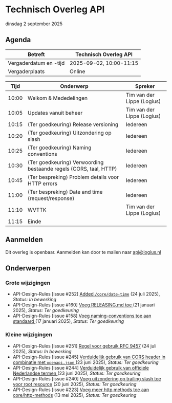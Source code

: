 <!-----------------------------







   :warning: Dit bestand wordt automatisch gegenereerd.
   :warning: Handmatige toevoegingen worden overschreven.







----------------------------->
# Technisch Overleg API

dinsdag 2 september 2025

## Agenda

| Betreft                | Technisch Overleg API |
| ---------------------- | ------------------------------- |
| Vergaderdatum en -tijd | 2025-09-02, 10:00-11:15         |
| Vergaderplaats         | Online |                         |

| Tijd | Onderwerp |Spreker|
| --- | --- | --- |  
| 10:00| Welkom & Mededelingen        |    Tim van der Lippe (Logius) |
| 10:05 | Updates vanuit beheer | Tim van der Lippe (Logius) |
| 10:15 | (Ter goedkeuring) Release versioning | Iedereen |
| 10:20 | (Ter goedkeuring) Uitzondering op slash | Iedereen |
| 10:25 | (Ter goedkeuring) Naming conventions | Iedereen |
| 10:30 | (Ter goedkeuring) Verwoording bestaande regels (CORS, taal, HTTP) | Iedereen |
| 10:45 | (Ter bespreking) Problem details voor HTTP errors | Iedereen |
| 11:00 | (Ter bespreking) Date and time (request/response) | Iedereen |
| 11:10 | WVTTK | Tim van der Lippe (Logius) |
| 11:15 | Einde | |

## Aanmelden

Dit overleg is openbaar. Aanmelden kan door te mailen naar api@logius.nl

## Onderwerpen

### Grote wijzigingen
* API-Design-Rules [issue #252] [Added `/core/date-time`](https://github.com/Logius-standaarden/API-Design-Rules/pull/252) (24 juli 2025), _Status: In bewerking_
* API-Design-Rules [issue #160] [Voeg RELEASING.md toe](https://github.com/Logius-standaarden/API-Design-Rules/pull/160) (21 januari 2025), _Status: Ter goedkeuring_
* API-Design-Rules [issue #158] [Voeg naming-conventions toe aan standaard](https://github.com/Logius-standaarden/API-Design-Rules/pull/158) (17 januari 2025), _Status: Ter goedkeuring_

### Kleine wijzigingen
* API-Design-Rules [issue #251] [Regel voor gebruik RFC 9457](https://github.com/Logius-standaarden/API-Design-Rules/pull/251) (24 juli 2025), _Status: In bewerking_
* API-Design-Rules [issue #245] [Verduidelijk gebruik van CORS header in combinatie met `openapi.json`](https://github.com/Logius-standaarden/API-Design-Rules/pull/245) (23 juni 2025), _Status: Ter goedkeuring_
* API-Design-Rules [issue #244] [Verduidelijk gebruik van officiele Nederlandse termen](https://github.com/Logius-standaarden/API-Design-Rules/pull/244) (23 juni 2025), _Status: Ter goedkeuring_
* API-Design-Rules [issue #240] [Voeg uitzondering op trailing slash toe voor root resource](https://github.com/Logius-standaarden/API-Design-Rules/pull/240) (20 juni 2025), _Status: Ter goedkeuring_
* API-Design-Rules [issue #223] [Voeg meer http methods toe aan core/http-methods](https://github.com/Logius-standaarden/API-Design-Rules/pull/223) (13 mei 2025), _Status: Ter goedkeuring_
